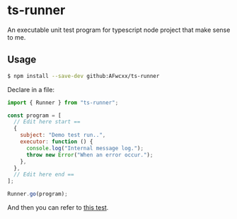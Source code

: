 # ts-runner
An executable unit test program for typescript node project that make sense to me.

## Usage

```bash
$ npm install --save-dev github:AFwcxx/ts-runner
```

Declare in a file:

```javascript
import { Runner } from "ts-runner";

const program = [
  // Edit here start ==
  {
    subject: "Demo test run..",
    executor: function () {
      console.log("Internal message log.");
      throw new Error("When an error occur.");
    },
  },
  // Edit here end ==
];

Runner.go(program);
```

And then you can refer to [this test](src/test.ts).
